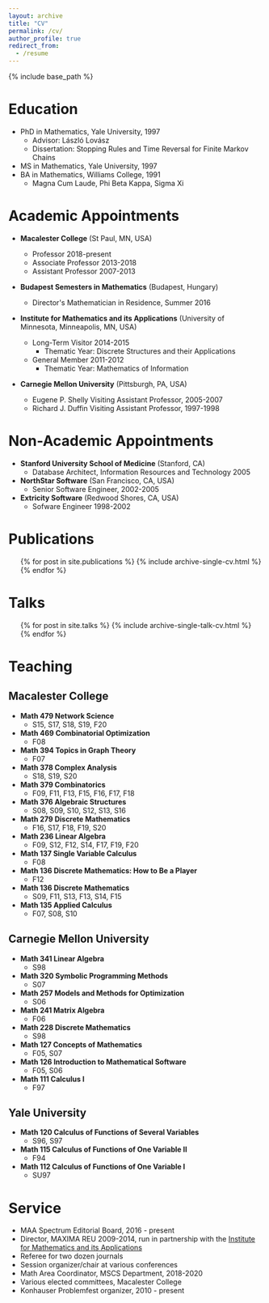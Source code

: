 ```yaml
---
layout: archive
title: "CV"
permalink: /cv/
author_profile: true
redirect_from:
  - /resume
---
```


{% include base_path %}

Education
======
* PhD in Mathematics, Yale University, 1997
  * Advisor: László Lovász
  * Dissertation: Stopping Rules and Time Reversal for Finite Markov Chains
* MS in Mathematics, Yale University, 1997
* BA in Mathematics, Williams College, 1991
  * Magna Cum Laude, Phi Beta Kappa, Sigma Xi

Academic Appointments
======
* **Macalester College** (St Paul, MN, USA)
  * Professor 2018-present
  * Associate Professor 2013-2018
  * Assistant Professor 2007-2013

* **Budapest Semesters in Mathematics** (Budapest, Hungary)
  * Director's Mathematician in Residence, Summer 2016
  
* **Institute for Mathematics and its Applications** (University of Minnesota, Minneapolis, MN, USA)
  * Long-Term Visitor 2014-2015
    * Thematic Year: Discrete Structures and their Applications
  * General Member 2011-2012
    * Thematic Year: Mathematics of Information
* **Carnegie Mellon University** (Pittsburgh, PA, USA)
  * Eugene P. Shelly Visiting Assistant Professor, 2005-2007
  * Richard J. Duffin Visiting Assistant Professor, 1997-1998
  
Non-Academic Appointments
======
* **Stanford University School of Medicine**  (Stanford, CA) 
  * Database Architect, Information Resources and Technology 2005
* **NorthStar Software** (San Francisco, CA, USA)
  * Senior Software Engineer, 2002-2005
* **Extricity Software** (Redwood Shores, CA, USA)
  * Sofware Engineer 1998-2002

Publications
======
  <ul>{% for post in site.publications %}
    {% include archive-single-cv.html %}
  {% endfor %}</ul>
  
Talks
======
  <ul>{% for post in site.talks %}
    {% include archive-single-talk-cv.html %}
  {% endfor %}</ul>
  
Teaching
======

## Macalester College
* **Math 479  Network Science**
  * S15, S17, S18, S19, F20
* **Math 469  Combinatorial Optimization**  
  * F08
* **Math 394  Topics in Graph Theory**  
  * F07
* **Math 378  Complex Analysis** 
  * S18, S19, S20
* **Math 379  Combinatorics**  
  * F09, F11, F13, F15, F16, F17, F18
* **Math 376  Algebraic Structures** 
  * S08, S09, S10, S12, S13, S16
* **Math 279  Discrete Mathematics**  
  * F16, S17, F18, F19, S20
* **Math 236  Linear Algebra** 
  * F09, S12, F12, S14, F17, F19, F20
* **Math 137  Single Variable Calculus**  
  * F08 
* **Math 136  Discrete Mathematics: How to Be a Player**  
  * F12
* **Math 136  Discrete Mathematics**  
  * S09, F11,  S13, F13, S14, F15
* **Math 135  Applied Calculus** 
  * F07, S08, S10

## Carnegie Mellon University

* **Math 341 Linear Algebra**
  * S98
* **Math 320 Symbolic Programming Methods**
  * S07
* **Math 257 Models and Methods for Optimization**
  * S06
* **Math 241 Matrix Algebra**
  * F06
* **Math 228 Discrete Mathematics**
  * S98
* **Math 127 Concepts of Mathematics**
  * F05, S07
* **Math 126 Introduction to Mathematical Software**
  * F05, S06
* **Math 111 Calculus I**
  * F97

## Yale University
* **Math 120 Calculus of Functions of Several Variables**
  * S96, S97
* **Math 115 Calculus of Functions of One Variable II**
  * F94
* **Math 112 Calculus of Functions of One Variable I**
  * SU97  
  



  
Service
======
* MAA Spectrum Editorial Board, 2016 - present
* Director, MAXIMA REU 2009-2014, run in partnership with the [Institute for Mathematics and its Applications](https://www.ima.umn.edu/)
* Referee for two dozen journals
* Session organizer/chair at various conferences
* Math Area Coordinator, MSCS Department, 2018-2020
* Various elected committees, Macalester College
* Konhauser Problemfest organizer, 2010 - present
